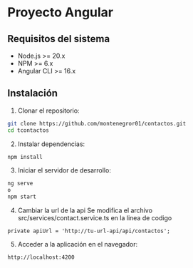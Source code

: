 
# Proyecto Angular

## Requisitos del sistema

- Node.js >= 20.x
- NPM >= 6.x
- Angular CLI >= 16.x

## Instalación

1. Clonar el repositorio:

```bash
git clone https://github.com/montenegror01/contactos.git
cd tcontactos
```

2. Instalar dependencias:

```bash
npm install
```

3. Iniciar el servidor de desarrollo:

```bash
ng serve
o
npm start
```

4. Cambiar la url de la api
Se modifica el archivo src/services/contact.service.ts
en la linea de codigo
```
private apiUrl = 'http://tu-url-api/api/contactos';
```

5. Acceder a la aplicación en el navegador:

```
http://localhost:4200
```


